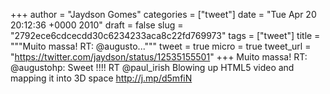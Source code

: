 
+++
author = "Jaydson Gomes"
categories = ["tweet"]
date = "Tue Apr 20 20:12:36 +0000 2010"
draft = false
slug = "2792ece6cdcecdd30c6234233aca8c22fd769973"
tags = ["tweet"]
title = """Muito massa! RT: @augusto..."""
tweet = true
micro = true
tweet_url = "https://twitter.com/jaydson/status/12535155501"
+++
Muito massa! RT: @augustohp: Sweet !!!! RT @paul_irish Blowing up HTML5 video and mapping it into 3D space http://j.mp/d5mfiN
